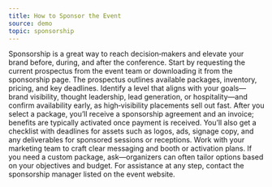 ```yaml
---
title: How to Sponsor the Event
source: demo
topic: sponsorship
---
```


Sponsorship is a great way to reach decision‑makers and elevate your brand before, during, and after the conference. Start by requesting the current prospectus from the event team or downloading it from the sponsorship page. The prospectus outlines available packages, inventory, pricing, and key deadlines. Identify a level that aligns with your goals—brand visibility, thought leadership, lead generation, or hospitality—and confirm availability early, as high‑visibility placements sell out fast. After you select a package, you’ll receive a sponsorship agreement and an invoice; benefits are typically activated once payment is received. You’ll also get a checklist with deadlines for assets such as logos, ads, signage copy, and any deliverables for sponsored sessions or receptions. Work with your marketing team to craft clear messaging and booth or activation plans. If you need a custom package, ask—organizers can often tailor options based on your objectives and budget. For assistance at any step, contact the sponsorship manager listed on the event website.
